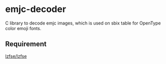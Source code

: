 # emjc-decoder
C library to decode emjc images, which is used on sbix table for OpenType color emoji fonts.

## Requirement
[lzfse/lzfse](https://github.com/lzfse/lzfse)
